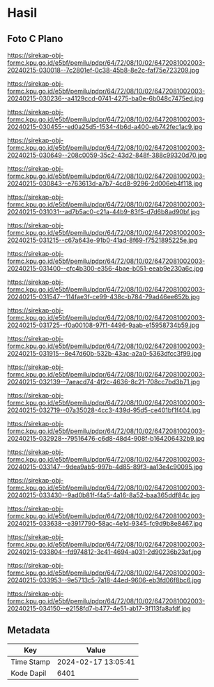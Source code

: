 # Hasil

## Foto C Plano

https://sirekap-obj-formc.kpu.go.id/e5bf/pemilu/pdpr/64/72/08/10/02/6472081002003-20240215-030018--7c2801ef-0c38-45b8-8e2c-faf75e723209.jpg

https://sirekap-obj-formc.kpu.go.id/e5bf/pemilu/pdpr/64/72/08/10/02/6472081002003-20240215-030236--a4129ccd-0741-4275-ba0e-6b048c7475ed.jpg

https://sirekap-obj-formc.kpu.go.id/e5bf/pemilu/pdpr/64/72/08/10/02/6472081002003-20240215-030455--ed0a25d5-1534-4b6d-a400-eb742fec1ac9.jpg

https://sirekap-obj-formc.kpu.go.id/e5bf/pemilu/pdpr/64/72/08/10/02/6472081002003-20240215-030649--208c0059-35c2-43d2-848f-388c99320d70.jpg

https://sirekap-obj-formc.kpu.go.id/e5bf/pemilu/pdpr/64/72/08/10/02/6472081002003-20240215-030843--e763613d-a7b7-4cd8-9296-2d006eb4f118.jpg

https://sirekap-obj-formc.kpu.go.id/e5bf/pemilu/pdpr/64/72/08/10/02/6472081002003-20240215-031031--ad7b5ac0-c21a-44b9-83f5-d7d6b8ad90bf.jpg

https://sirekap-obj-formc.kpu.go.id/e5bf/pemilu/pdpr/64/72/08/10/02/6472081002003-20240215-031215--c67a643e-91b0-41ad-8f69-f7521895225e.jpg

https://sirekap-obj-formc.kpu.go.id/e5bf/pemilu/pdpr/64/72/08/10/02/6472081002003-20240215-031400--cfc4b300-e356-4bae-b051-eeab9e230a6c.jpg

https://sirekap-obj-formc.kpu.go.id/e5bf/pemilu/pdpr/64/72/08/10/02/6472081002003-20240215-031547--114fae3f-ce99-438c-b784-79ad46ee652b.jpg

https://sirekap-obj-formc.kpu.go.id/e5bf/pemilu/pdpr/64/72/08/10/02/6472081002003-20240215-031725--f0a00108-97f1-4496-9aab-e15958734b59.jpg

https://sirekap-obj-formc.kpu.go.id/e5bf/pemilu/pdpr/64/72/08/10/02/6472081002003-20240215-031915--8e47d60b-532b-43ac-a2a0-5363dfcc3f99.jpg

https://sirekap-obj-formc.kpu.go.id/e5bf/pemilu/pdpr/64/72/08/10/02/6472081002003-20240215-032139--7aeacd74-4f2c-4636-8c21-708cc7bd3b71.jpg

https://sirekap-obj-formc.kpu.go.id/e5bf/pemilu/pdpr/64/72/08/10/02/6472081002003-20240215-032719--07a35028-4cc3-439d-95d5-ce401bf1f404.jpg

https://sirekap-obj-formc.kpu.go.id/e5bf/pemilu/pdpr/64/72/08/10/02/6472081002003-20240215-032928--79516476-c6d8-48d4-908f-b164206432b9.jpg

https://sirekap-obj-formc.kpu.go.id/e5bf/pemilu/pdpr/64/72/08/10/02/6472081002003-20240215-033147--9dea9ab5-997b-4d85-89f3-aa13e4c90095.jpg

https://sirekap-obj-formc.kpu.go.id/e5bf/pemilu/pdpr/64/72/08/10/02/6472081002003-20240215-033430--9ad0b81f-f4a5-4a16-8a52-baa365ddf84c.jpg

https://sirekap-obj-formc.kpu.go.id/e5bf/pemilu/pdpr/64/72/08/10/02/6472081002003-20240215-033638--e3917790-58ac-4e1d-9345-fc9d9b8e8467.jpg

https://sirekap-obj-formc.kpu.go.id/e5bf/pemilu/pdpr/64/72/08/10/02/6472081002003-20240215-033804--fd974812-3c41-4694-a031-2d90236b23af.jpg

https://sirekap-obj-formc.kpu.go.id/e5bf/pemilu/pdpr/64/72/08/10/02/6472081002003-20240215-033953--9e5713c5-7a18-44ed-9606-eb3fd06f8bc6.jpg

https://sirekap-obj-formc.kpu.go.id/e5bf/pemilu/pdpr/64/72/08/10/02/6472081002003-20240215-034150--e2158fd7-b477-4e51-ab17-3f113fa8afdf.jpg


## Metadata

| Key        | Value               |
| ---------- | ------------------- |
| Time Stamp | 2024-02-17 13:05:41 |
| Kode Dapil | 6401                |



